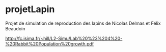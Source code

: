 # projetLapin
Projet de simulation de reproduction des lapins
de Nicolas Delmas et Félix Beaudoin

http://fc.isima.fr/~hill/L2-Simu/Lab%20%23%204%20-%20Rabbit%20Population%20growth.pdf
